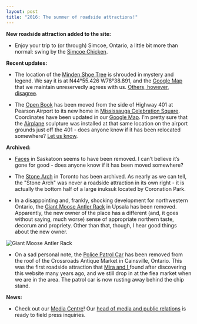```yaml
---
layout: post
title: "2016: The summer of roadside attractions!"
---
```


**New roadside attraction added to the site:**

* Enjoy your trip to (or through) Simcoe, Ontario, a little bit more than normal: swing by the [Simcoe Chicken](http://roadsideattractions.ca/chicken.html).

**Recent updates:**

* The location of the [Minden Shoe Tree](http://roadsideattractions.ca/shoetree.html) is shrouded in mystery and legend. We say it is at N44°55.426 W78°38.891, and the [Google Map](https://drive.google.com/open?id=1n9BYTMRAXcuawwWFeLr7Tqav2qc&usp=sharing) that we maintain unreservedly agrees with us. [Others, however, disagree](http://www.howtosurvivelifeinthesuburbs.com/2014/08/chasing-down-an-urban-legend-the-minden-shoe-tree.html).

* The [Open Book](http://roadsideattractions.ca/openbook.html) has been moved from the side of Highway 401 at Pearson Airport to its new home in [Mississauga Celebration Square](http://www.cbc.ca/news/canada/toronto/programs/metromorning/book-sculpture-mississauga-1.3575685). Coordinates have been updated in our [Google Map](https://drive.google.com/open?id=1n9BYTMRAXcuawwWFeLr7Tqav2qc&usp=sharing). I’m pretty sure that the [Airplane](http://roadsideattractions.ca/airplane.html) sculpture was installed at that same location on the airport grounds just off the 401 - does anyone know if it has been relocated somewhere? [Let us know](mailto:roadsides@roadsideattractions.ca).

**Archived:**

* [Faces](http://roadsideattractions.ca/faces.html) in Saskatoon seems to have been removed. I can’t believe it’s gone for good - does anyone know if it has been moved somewhere?

* The [Stone Arch](http://roadsideattractions.ca/stonearch.html) in Toronto has been archived. As nearly as we can tell, the "Stone Arch" was never a roadside attraction in its own right - it is actually the bottom half of a large inuksuk located by Coronation Park.

* In a disappointing and, frankly, shocking development for northwestern Ontario, the [Giant Moose Antler Rack](http://roadsideattractions.ca/antlerrack.html) in Upsala has been removed. Apparently, the new owner of the place has a different (and, it goes without saying, much worse) sense of appropriate northern taste, decorum and propriety. Other than that, though, I hear good things about the new owner.

![Giant Moose Antler Rack](http://roadsideattractions.ca/antlerrack.jpg)

* On a sad personal note, the [Police Patrol Car](http://roadsideattractions.ca/patrolcar.html) has been removed from the roof of the Crossroads Antique Market in Cainsville, Ontario. This was the first roadside attraction that [Mira and I ](mailto:roadsides@roadsideattractions.ca)found after discovering this website many years ago, and we still drop in at the flea market when we are in the area. The patrol car is now rusting away behind the chip stand. 

**News:**

* Check out our [Media Centre](http://roadsideattractions.ca/media.html)! Our [head of media and public relations](mailto:mmsm.geo@gmail.com) is ready to field press inquiries.

